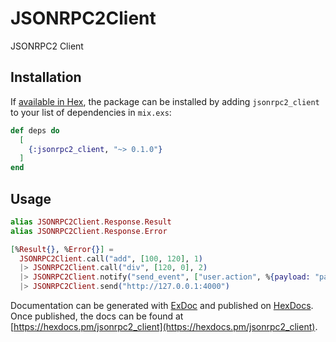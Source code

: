 # JSONRPC2Client

JSONRPC2 Client

## Installation

If [available in Hex](https://hex.pm/docs/publish), the package can be installed
by adding `jsonrpc2_client` to your list of dependencies in `mix.exs`:

```elixir
def deps do
  [
    {:jsonrpc2_client, "~> 0.1.0"}
  ]
end
```

## Usage

```elixir
alias JSONRPC2Client.Response.Result
alias JSONRPC2Client.Response.Error

[%Result{}, %Error{}] =
  JSONRPC2Client.call("add", [100, 120], 1)
  |> JSONRPC2Client.call("div", [120, 0], 2)
  |> JSONRPC2Client.notify("send_event", ["user.action", %{payload: "payload"}])
  |> JSONRPC2Client.send("http://127.0.0.1:4000")
```

Documentation can be generated with [ExDoc](https://github.com/elixir-lang/ex_doc)
and published on [HexDocs](https://hexdocs.pm). Once published, the docs can
be found at [https://hexdocs.pm/jsonrpc2_client](https://hexdocs.pm/jsonrpc2_client).
